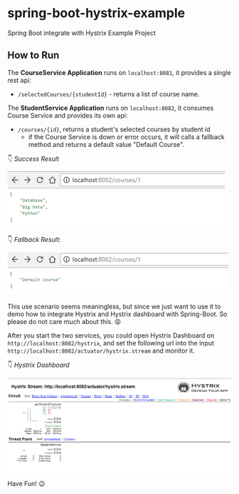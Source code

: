 # spring-boot-hystrix-example
Spring Boot integrate with Hystrix Example Project

## How to Run

The **CourseService Application** runs on `localhost:8081`, it provides a single rest api:
+ `/selectedCourses/{studentId}` - returns a list of course name.

The **StudentService Application** runs on `localhost:8082`, it consumes Course Service and provides its own api:
+ `/courses/{id}`, returns a student's selected courses by student id
    - if the Course Service is down or error occurs, it will calls a fallback method and returns a default value "Default Course".

:point_down: *Success Result*

![Success Result](./images/success-result.png)

:point_down: *Fallback Result:*

![Fallback Result](./images/fallback-result.png)

This use scenario seems meaningless, but since we just want to use it to demo how to integrate Hystrix and Hystrix dashboard with Spring-Boot.
So please do not care much about this. :stuck_out_tongue_closed_eyes:


After you start the two services, you could open Hystrix Dashboard on `http://localhost:8082/hystrix`, and set the following url into the input
`http://localhost:8082/actuator/hystrix.stream` and monitor it.

:point_down: *Hystrix Dashboard*

![Hystrix DashBoard](./images/hystrix-dashboard.png)

Have Fun! :wink:


